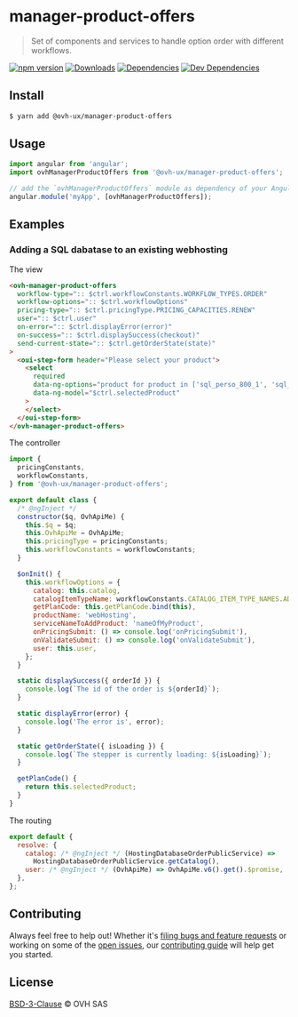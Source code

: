 # manager-product-offers

> Set of components and services to handle option order with different workflows.

[![npm version](https://badgen.net/npm/v/@ovh-ux/manager-product-offers)](https://www.npmjs.com/package/@ovh-ux/manager-product-offers) [![Downloads](https://badgen.net/npm/dt/@ovh-ux/manager-product-offers)](https://npmjs.com/package/@ovh-ux/manager-product-offers) [![Dependencies](https://badgen.net/david/dep/ovh/manager/packages/components/manager-product-offers)](https://npmjs.com/package/@ovh-ux/manager-product-offers?activeTab=dependencies) [![Dev Dependencies](https://badgen.net/david/dev/ovh/manager/packages/components/manager-product-offers)](https://npmjs.com/package/@ovh-ux/manager-product-offers?activeTab=dependencies)

## Install

```sh
$ yarn add @ovh-ux/manager-product-offers
```

## Usage

```js
import angular from 'angular';
import ovhManagerProductOffers from '@ovh-ux/manager-product-offers';

// add the `ovhManagerProductOffers` module as dependency of your AngularJS project.
angular.module('myApp', [ovhManagerProductOffers]);
```

## Examples

### Adding a SQL dabatase to an existing webhosting

The view

```html
<ovh-manager-product-offers
  workflow-type=":: $ctrl.workflowConstants.WORKFLOW_TYPES.ORDER"
  workflow-options=":: $ctrl.workflowOptions"
  pricing-type=":: $ctrl.pricingType.PRICING_CAPACITIES.RENEW"
  user=":: $ctrl.user"
  on-error=":: $ctrl.displayError(error)"
  on-success=":: $ctrl.displaySuccess(checkout)"
  send-current-state=":: $ctrl.getOrderState(state)"
>
  <oui-step-form header="Please select your product">
    <select
      required
      data-ng-options="product for product in ['sql_perso_800_1', 'sql_perso_800_5']"
      data-ng-model="$ctrl.selectedProduct"
    >
    </select>
  </oui-step-form>
</ovh-manager-product-offers>
```

The controller

```js
import {
  pricingConstants,
  workflowConstants,
} from '@ovh-ux/manager-product-offers';

export default class {
  /* @ngInject */
  constructor($q, OvhApiMe) {
    this.$q = $q;
    this.OvhApiMe = OvhApiMe;
    this.pricingType = pricingConstants;
    this.workflowConstants = workflowConstants;
  }

  $onInit() {
    this.workflowOptions = {
      catalog: this.catalog,
      catalogItemTypeName: workflowConstants.CATALOG_ITEM_TYPE_NAMES.ADDON,
      getPlanCode: this.getPlanCode.bind(this),
      productName: 'webHosting',
      serviceNameToAddProduct: 'nameOfMyProduct',
      onPricingSubmit: () => console.log('onPricingSubmit'),
      onValidateSubmit: () => console.log('onValidateSubmit'),
      user: this.user,
    };
  }

  static displaySuccess({ orderId }) {
    console.log(`The id of the order is ${orderId}`);
  }

  static displayError(error) {
    console.log('The error is', error);
  }

  static getOrderState({ isLoading }) {
    console.log(`The stepper is currently loading: ${isLoading}`);
  }

  getPlanCode() {
    return this.selectedProduct;
  }
}
```

The routing

```js
export default {
  resolve: {
    catalog: /* @ngInject */ (HostingDatabaseOrderPublicService) =>
      HostingDatabaseOrderPublicService.getCatalog(),
    user: /* @ngInject */ (OvhApiMe) => OvhApiMe.v6().get().$promise,
  },
};
```

## Contributing

Always feel free to help out! Whether it's [filing bugs and feature requests](https://github.com/ovh/manager/issues/new) or working on some of the [open issues](https://github.com/ovh/manager/issues), our [contributing guide](https://github.com/ovh/manager/blob/master/CONTRIBUTING.md) will help get you started.

## License

[BSD-3-Clause](LICENSE) © OVH SAS
